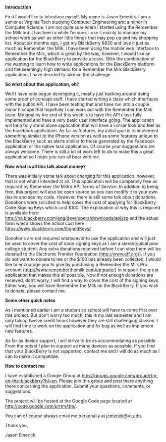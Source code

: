 **Introduction**

First I would like to introduce myself.  My name is Jason Emerick.  I am a senior at Virginia Tech studying Computer Engineering and a minor in Computer Science.  I am not quite sure when I started using the Remember the Milk but it has been a while I’m sure.  I use it mainly to manage my school work as well as other little things that may pop up and my shopping list.  About six months ago, I got my BlackBerry 8830 and love it just as much as Remember the Milk.  I have been using the mobile web interface to Remember the Milk, which is great by the way, however, I would like an application for the BlackBerry to provide access.  With the combination of me wanting to learn how to write applications for the BlackBerry platform and the seemingly high demand for a Remember the Milk BlackBerry application, I have decided to take on the challenge.

**So what about this application, eh?**


Well I have only begun developing it, mostly just hacking around doing some proof of concept stuff.  I have started writing a class which interfaces with the public API.  I have been testing that and have run into a couple minor hiccups that hopefully I can work out with the Remember the Milk team.  My goal by the end of this week is to have the API class fully implemented and have a very basic user interface going.  The application will be a fully stand alone application that will have a similar look and feel as the Facebook application.  As far as features, my initial goal is to implement something similar to the iPhone version as well as some features unique to the BlackBerry such as alerts similar to those generated by the Facebook application or the native task application.  Of course your suggestions are always welcome.  There is still a lot of work left to do to make this a great application so I hope you can all bear with me.

**Now what is all this talk about money?**

There was initially some talk about charging for this application, however, that is not what I intended at all.  This application will be completely free as required by Remember the Milk’s API Terms of Service.  In addition to being free, this project will also be open source so you can modify it to your own desire and see my code.  However, there is still some talk about donations.  Donations were solicited to help cover the cost of applying for BlackBerry Code Signing Keys which cost $100.  The explanation of why this is required is available here: http://na.blackberry.com/eng/developers/downloads/api.jsp and the actual form which shows the actual cost here: https://www.blackberry.com/SignedKeys/

Donations are not required whatsoever to use the application and will just be used to cover the cost of code signing keys as I am a stereotypical poor college student.  Any extra donations received before I can stop them will be donated to the Electronic Frontier Foundation (http://www.eff.org/).  If you do not want to donate to me or the $100 has already been collected, I would like to encourage you to give by purchasing a Remember the Milk Pro account (http://www.rememberthemilk.com/upgrade/) to support the great application that makes this all possible.  Now if not enough donations are received, don’t worry, I will find a way to cover the cost of the signing keys.  Either way, you will have Remember the Milk on the BlackBerry.  If you wish to donate, please contact me.

**Some other quick notes**

As I mentioned earlier I am a student so school will have to come first over this project.  But don’t worry too much, this is my last semester and I am only taking twelve credit hours however they are still challenging classes.  I will find time to work on the application and fix bug as well as implement new features.

As far as device support, I will strive to be as accommodating as possible.  From the outset I plan to support as many devices as possible.  If you find that your BlackBerry is not supported, contact me and I will do as much as I can to make it compatible.

**How to contact me**

I have established a Google Group at http://groups.google.com/group/rtm-on-the-blackberry?hl=en.  Please join this group and post there anything there concerning the application.  Submit your questions, comments, or suggestions.

The project will be hosted at the Google Code page located at http://code.google.com/p/rtm4bb/.

You can of course always email me personally at jemerick@vt.edu.

Thank you,

Jason Emerick